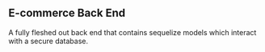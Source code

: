 ## E-commerce Back End

A fully fleshed out back end that contains sequelize models which interact with a secure database.

